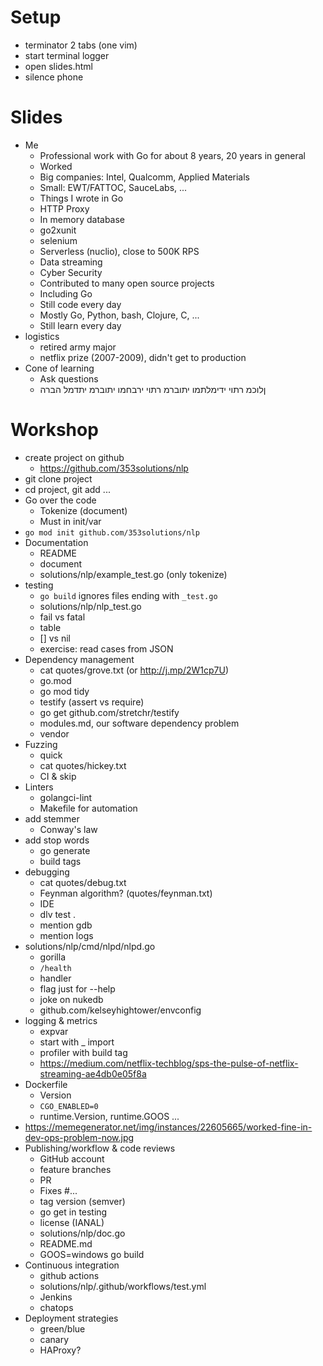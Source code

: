 # Setup
- terminator 2 tabs (one vim)
- start terminal logger
- open slides.html
- silence phone


# Slides
- Me
    - Professional work with Go for about 8 years, 20 years in general
    - Worked
	- Big companies: Intel, Qualcomm, Applied Materials
	- Small: EWT/FATTOC, SauceLabs, ...
    - Things I wrote in Go
	- HTTP Proxy
	- In memory database
	- go2xunit
	- selenium
	- Serverless (nuclio), close to 500K RPS
	- Data streaming
	- Cyber Security
    - Contributed to many open source projects
	- Including Go
    - Still code every day
	- Mostly Go, Python, bash, Clojure, C, ...
    - Still learn every day
- logistics
    - retired army major
    - netflix prize (2007-2009), didn't get to production
- Cone of learning
    - Ask questions
    - ןלוכמ רתוי ידימלתמו יתוברמ רתוי ירבחמו יתוברמ יתדמל הברה 

# Workshop
- create project on github
    - https://github.com/353solutions/nlp
- git clone project
- cd project, git add ...
- Go over the code
    - Tokenize (document)
    - Must in init/var
- `go mod init github.com/353solutions/nlp`
- Documentation
    - README
    - document
    - solutions/nlp/example_test.go (only tokenize)
- testing
    - `go build` ignores files ending with `_test.go`
    - solutions/nlp/nlp_test.go
    - fail vs fatal
    - table
    - [] vs nil
    - exercise: read cases from JSON
- Dependency management
    - cat quotes/grove.txt (or http://j.mp/2W1cp7U)
    - go.mod
    - go mod tidy
    - testify (assert vs require)
    - go get github.com/stretchr/testify
	- modules.md, our software dependency problem
	- vendor
- Fuzzing
    - quick
	- cat quotes/hickey.txt
    - CI & skip
- Linters
    - golangci-lint
    - Makefile for automation
- add stemmer
    - Conway's law
- add stop words
    - go generate
    - build tags
- debugging
    - cat quotes/debug.txt
    - Feynman algorithm? (quotes/feynman.txt)
    - IDE
    - dlv test .
    - mention gdb
    - mention logs
- solutions/nlp/cmd/nlpd/nlpd.go
    - gorilla
    - `/health`
    - handler
    - flag just for --help
	- joke on nukedb
    - github.com/kelseyhightower/envconfig
- logging & metrics
    - expvar
	- start with _ import
    - profiler with build tag
    - https://medium.com/netflix-techblog/sps-the-pulse-of-netflix-streaming-ae4db0e05f8a
- Dockerfile
    - Version
    - `CGO_ENABLED=0`
    - runtime.Version, runtime.GOOS ...
- https://memegenerator.net/img/instances/22605665/worked-fine-in-dev-ops-problem-now.jpg
- Publishing/workflow & code reviews
    - GitHub account
    - feature branches
    - PR
	- Fixes #...
    - tag version (semver)
    - go get in testing
    - license (IANAL)
    - solutions/nlp/doc.go
    - README.md
    - GOOS=windows go build
- Continuous integration
    - github actions
    - solutions/nlp/.github/workflows/test.yml
    - Jenkins
    - chatops
- Deployment strategies
    - green/blue
    - canary
    - HAProxy?
